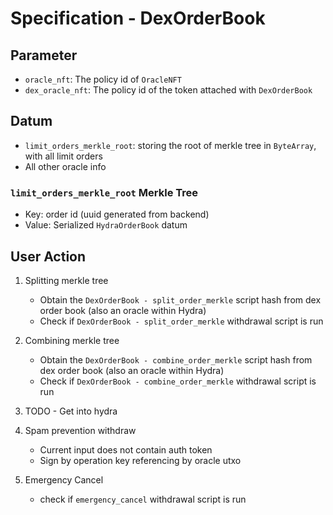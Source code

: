 # Specification - DexOrderBook

## Parameter

- `oracle_nft`: The policy id of `OracleNFT`
- `dex_oracle_nft`: The policy id of the token attached with `DexOrderBook`

## Datum

- `limit_orders_merkle_root`: storing the root of merkle tree in `ByteArray`, with all limit orders
- All other oracle info

### `limit_orders_merkle_root` Merkle Tree

- Key: order id (uuid generated from backend)
- Value: Serialized `HydraOrderBook` datum

## User Action

1. Splitting merkle tree

   - Obtain the `DexOrderBook - split_order_merkle` script hash from dex order book (also an oracle within Hydra)
   - Check if `DexOrderBook - split_order_merkle` withdrawal script is run

2. Combining merkle tree

   - Obtain the `DexOrderBook - combine_order_merkle` script hash from dex order book (also an oracle within Hydra)
   - Check if `DexOrderBook - combine_order_merkle` withdrawal script is run

3. TODO - Get into hydra

4. Spam prevention withdraw

   - Current input does not contain auth token
   - Sign by operation key referencing by oracle utxo

5. Emergency Cancel

   - check if `emergency_cancel` withdrawal script is run
